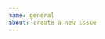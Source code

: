 ```yaml
---
name: general
about: create a new issue
---
```


<!--
Please add to the Title the Mod Name!
Title: [Mod Name] Yout Title

Please add a Tag
-->

